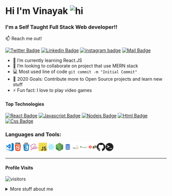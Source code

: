 # Hi I'm Vinayak  <img src="https://user-images.githubusercontent.com/1303154/88677602-1635ba80-d120-11ea-84d8-d263ba5fc3c0.gif" width="28px" alt="hi">

### I'm a Self Taught **Full Stack Web developer!!**

:mailbox: Reach me out!

[![Twitter Badge](https://img.shields.io/badge/-@Vinayak_saubhri-1ca0f1?style=flat&labelColor=1ca0f1&logo=twitter&logoColor=white&link=https://twitter.com/vinayaksaubhri)](https://twitter.com/vinayaksaubhri) 
[![Linkedin Badge](https://img.shields.io/badge/-Vinayak_saubhri-0e76a8?style=flat&labelColor=0e76a8&logo=linkedin&logoColor=white)](https://www.linkedin.com/in/vinayak-saubhri-3b42ba150) 
[![instagram badge](https://img.shields.io/badge/-@vinayak__saubhri-e84393?style=flat&labelColor=e84393&logo=instagram&logoColor=white)](https://instagram.com/vinayak_saubhri) [![Mail Badge](https://img.shields.io/badge/-Vinayak_saubhri-c0392b?style=flat&labelColor=c0392b&logo=gmail&logoColor=white)](mailto:vinayaksaubhri@gmail.com)


<!-- TODO: Add last video link -->

- 🌱 I’m currently learning React.JS
- 👯 I’m looking to collaborate on project that use MERN stack
- :computer: Most used line of code `git commit -m "Initial Commit"`
- 🥅 2020 Goals: Contribute more to Open Source projects and learn new stuff
- ⚡ Fun fact: I love to play video games

#### Top Technologies

<!-- TODO: Make technologies links takes you to repositories -->

[![React Badge](https://img.shields.io/badge/-React-61DBFB?style=for-the-badge&labelColor=black&logo=react&logoColor=61DBFB)](#) [![Javascript Badge](https://img.shields.io/badge/-Javascript-F0DB4F?style=for-the-badge&labelColor=black&logo=javascript&logoColor=F0DB4F)](#) [![Nodejs Badge](https://img.shields.io/badge/-Nodejs-3C873A?style=for-the-badge&labelColor=black&logo=node.js&logoColor=3C873A)](#) 
[![Html Badge](https://img.shields.io/badge/-Html-e34c26?style=for-the-badge&labelColor=black&logo=html5&logoColor=e34c26)](#)[![Css Badge](https://img.shields.io/badge/-Css-2965f1?style=for-the-badge&labelColor=black&logo=css3&logoColor=2965f1)](#)



### Languages and Tools:

<img align="left" alt="Visual Studio Code" width="26px" src="https://raw.githubusercontent.com/github/explore/80688e429a7d4ef2fca1e82350fe8e3517d3494d/topics/visual-studio-code/visual-studio-code.png" />
<img align="left" alt="HTML5" width="26px" src="https://raw.githubusercontent.com/github/explore/80688e429a7d4ef2fca1e82350fe8e3517d3494d/topics/html/html.png" />
<img align="left" alt="CSS3" width="26px" src="https://raw.githubusercontent.com/github/explore/80688e429a7d4ef2fca1e82350fe8e3517d3494d/topics/css/css.png" />
<img align="left" alt="Sass" width="26px" src="https://raw.githubusercontent.com/github/explore/80688e429a7d4ef2fca1e82350fe8e3517d3494d/topics/sass/sass.png" />
<img align="left" alt="JavaScript" width="26px" src="https://raw.githubusercontent.com/github/explore/80688e429a7d4ef2fca1e82350fe8e3517d3494d/topics/javascript/javascript.png" />
<img align="left" alt="React" width="26px" src="https://raw.githubusercontent.com/github/explore/80688e429a7d4ef2fca1e82350fe8e3517d3494d/topics/react/react.png" />
<img align="left" alt="Node.js" width="26px" src="https://raw.githubusercontent.com/github/explore/80688e429a7d4ef2fca1e82350fe8e3517d3494d/topics/nodejs/nodejs.png" />
<img align="left" alt="SQL" width="26px" src="https://raw.githubusercontent.com/github/explore/80688e429a7d4ef2fca1e82350fe8e3517d3494d/topics/sql/sql.png" />
<img align="left" alt="MySQL" width="26px" src="https://raw.githubusercontent.com/github/explore/80688e429a7d4ef2fca1e82350fe8e3517d3494d/topics/mysql/mysql.png" />
<img align="left" alt="MongoDB" width="26px" src="https://raw.githubusercontent.com/github/explore/80688e429a7d4ef2fca1e82350fe8e3517d3494d/topics/mongodb/mongodb.png" />
<img align="left" alt="Git" width="26px" src="https://raw.githubusercontent.com/github/explore/80688e429a7d4ef2fca1e82350fe8e3517d3494d/topics/git/git.png" />
<img align="left" alt="GitHub" width="26px" src="https://raw.githubusercontent.com/github/explore/78df643247d429f6cc873026c0622819ad797942/topics/github/github.png" />
<img align="left" alt="Terminal" width="26px" src="https://raw.githubusercontent.com/github/explore/80688e429a7d4ef2fca1e82350fe8e3517d3494d/topics/terminal/terminal.png" />

<br />
<br />

---


#### Profile Visits 

![visitors](https://visitor-badge.glitch.me/badge?page_id=vinayaksaubhri.vinayaksaubhri)

<details>
<summary>
  More stuff about me
</summary>

<br >

---

![vinayak github stats](https://github-readme-stats.vercel.app/api?username=vinayaksaubhri&show_icons=true&theme=radical)

---

![Top Langs](https://github-readme-stats.vercel.app/api/top-langs/?username=vinayaksaubhri&theme=radical)

####  NOTE: *Top languages does not indicate my skill level or something like that, it's a github metric of which languages I have the most code on github*
---
<!--START_SECTION:waka-->
```text
C++     3 hrs 46 mins   █████████████████████████   99.99 % 
```
<!--END_SECTION:waka-->
</details>
